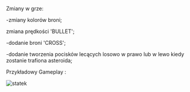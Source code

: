 Zmiany w grze: 

-zmiany kolorów broni;

zmiana prędkości 'BULLET';

-dodanie broni 'CROSS';

-dodanie tworzenia pocisków lecących losowo w prawo lub w lewo kiedy zostanie trafiona asteroida;

Przykładowy Gameplay :

![statek](https://github.com/user-attachments/assets/442426ba-730a-4f6d-9601-df3f0c831ddd)
